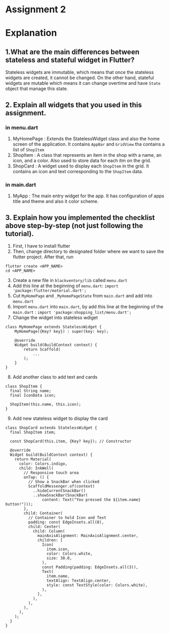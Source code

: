 # Assignment 2
# Explanation
## 1.What are the main differences between stateless and stateful widget in Flutter?
Stateless widgets are immutable, which means that once the stateless widgets are created, it cannot be changed. On the other hand, stateful widgets are mutable which means it can change overtime and have `State` object that manage this state.
## 2. Explain all widgets that you used in this assignment.
### in menu.dart
1. MyHomePage   : Extends the StatelessWidget class and also the home screen of the application. It contains `AppBar` and `GridView` tha contains a list of `ShopItem`
2. ShopItem     : A class that represents an item in the shop with a name, an icon, and a color. Also used to store data for each itm on the grid. 
3. ShopCard     : A widget used to display each `ShopItem` in the grid. It contains an icon and text corresponding to the `ShopItem` data.
### in main.dart
1. MyApp        : The main entry widget for the app. It has configuration of apps title and theme and also it color scheme.
## 3. Explain how you implemented the checklist above step-by-step (not just following the tutorial).
1. First, I have to install flutter
2. Then, change directory to designated folder where we want to save the flutter project. After that, run 
```
flutter create <APP_NAME>
cd <APP_NAME>
```
3. Create a new file in `blackventory/lib` called `menu.dart`
4. Add this line at the beginning of `menu.dart`:
`import 'package:flutter/material.dart';`
5. Cut `MyHomePage` and `_MyHomePageState` from `main.dart` and add into `menu.dart`
6. Import `menu.dart` into `main.dart`, by add this line at the beginning of the `main.dart` :
`import 'package:shopping_list/menu.dart';`
7. Change the widget into stateless wdiget 
```
class MyHomePage extends StatelessWidget {
    MyHomePage({Key? key}) : super(key: key);

    @override
    Widget build(BuildContext context) {
        return Scaffold(
            ...
        );
    }
}
```
8. Add another class to add text and cards 
```
class ShopItem {
  final String name;
  final IconData icon;

  ShopItem(this.name, this.icon);
}
```
9. Add new stateless widget to display the card
```
class ShopCard extends StatelessWidget {
  final ShopItem item;

  const ShopCard(this.item, {Key? key}); // Constructor

  @override
  Widget build(BuildContext context) {
    return Material(
      color: Colors.indigo,
      child: InkWell(
        // Responsive touch area
        onTap: () {
          // Show a SnackBar when clicked
          ScaffoldMessenger.of(context)
            ..hideCurrentSnackBar()
            ..showSnackBar(SnackBar(
                content: Text("You pressed the ${item.name} button!")));
        },
        child: Container(
          // Container to hold Icon and Text
          padding: const EdgeInsets.all(8),
          child: Center(
            child: Column(
              mainAxisAlignment: MainAxisAlignment.center,
              children: [
                Icon(
                  item.icon,
                  color: Colors.white,
                  size: 30.0,
                ),
                const Padding(padding: EdgeInsets.all(3)),
                Text(
                  item.name,
                  textAlign: TextAlign.center,
                  style: const TextStyle(color: Colors.white),
                ),
              ],
            ),
          ),
        ),
      ),
    );
  }
}
```